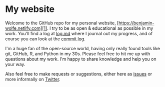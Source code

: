 # My website

Welcome to the GitHub repo for my personal website,
[https://benjamin-wolfe.netlify.com][1].
I try to be as open & educational as possible in my work.
You'll find a log at [log.md][2] where I journal out my progress,
and of course you can look at the [commit log][3].

I'm a huge fan of the open-source world,
having only really found tools like git, GitHub, R, and Python in my 30s.
Please feel free to hit me up with questions about my work.
I'm happy to share knowledge and help you on your way.

Also feel free to make requests or suggestions,
either here as [issues][4]
or more informally on [Twitter][5].

[1]: https://benjamin-wolfe.netlify.com
[2]: log.md
[3]: commits/master
[4]: issues
[5]: https://twitter.com/BenjaminWolfe
